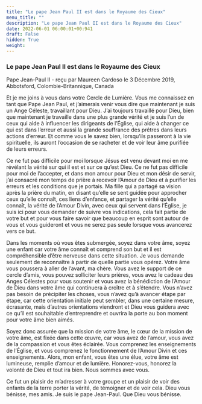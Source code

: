 ```yaml
---
title: "Le pape Jean Paul II est dans le Royaume des Cieux"
menu_title: ""
description: "Le pape Jean Paul II est dans le Royaume des Cieux"
date: 2022-06-01 06:00:01+00:941
draft: False
hidden: True
weight:
---
```

### Le pape Jean Paul II est dans le Royaume des Cieux

Pape Jean-Paul II - reçu par Maureen Cardoso le 3 Décembre 2019, Abbotsford, Colombie-Britannique, Canada

Et je me joins à vous dans votre Cercle de Lumière. Vous me connaissez en tant que Pape Jean Paul, et j’aimerais venir vous dire que maintenant je suis un Ange Céleste, travaillant pour Dieu. J’ai toujours travaillé pour Dieu, bien que maintenant je travaille dans une plus grande vérité et je suis l’un de ceux qui aide à influencer les dirigeants de l’Église, qui aide à changer ce qui est dans l’erreur et aussi la grande souffrance des prêtres dans leurs actions d’erreur. Et comme vous le savez bien, lorsqu’ils passeront à la vie spirituelle, ils auront l’occasion de se racheter et de voir leur âme purifiée de leurs erreurs.

Ce ne fut pas difficile pour moi lorsque Jésus est venu devant moi en me révélant la vérité sur qui il est et sur ce qu’est Dieu. Ce ne fut pas difficile pour moi de l’accepter, et dans mon amour pour Dieu et mon désir de servir, j’ai consacré mon temps de prière à recevoir l’Amour de Dieu et à purifier les erreurs et les conditions que je portais. Ma fille qui a partagé sa vision après la prière du matin, en disant qu’elle se sent guidée pour approcher ceux qu’elle connaît, ces liens d’enfance, et partager la vérité qu’elle connaît, la vérité de l’Amour Divin, avec ceux qui servent dans l’Église, je suis ici pour vous demander de suivre vos indications, cela fait partie de votre but et pour vous faire savoir que beaucoup en esprit sont autour de vous et vous guideront et vous ne serez pas seule lorsque vous avancerez vers ce but.

Dans les moments où vous êtes submergée, soyez dans votre âme, soyez une enfant car votre âme connaît et comprend son but et il est compréhensible d’être nerveuse dans cette situation. Je vous demande seulement de reconnaître à partir de quelle partie vous opérez. Votre âme vous poussera à aller de l’avant, ma chère. Vous avez le support de ce cercle d’amis, vous pouvez solliciter leurs prières, vous avez le cadeau des Anges Célestes pour vous soutenir et vous avez la bénédiction de l’Amour de Dieu dans votre âme qui continuera à croître et à s’étendre. Vous n’avez pas besoin de précipiter les choses, vous n’avez qu’à avancer étape par étape, car cette orientation initiale peut sembler, dans une certaine mesure, écrasante, mais d’autres orientations viendront et Dieu vous guidera avec ce qu’il est souhaitable d’entreprendre et ouvrira la porte au bon moment pour votre âme bien aimés.

Soyez donc assurée que la mission de votre âme, le cœur de la mission de votre âme, est fixée dans cette œuvre, car vous avez de l’amour, vous avez de la compassion et vous êtes éclairée. Vous comprenez les enseignements de l’Église, et vous comprenez le fonctionnement de l’Amour Divin et ces enseignements. Alors, mon enfant, vous êtes une élue, votre âme est lumineuse, remplie d’amour et de lumière. Honorez-vous, honorez la volonté de Dieu et tout ira bien. Nous sommes avec vous.

Ce fut un plaisir de m’adresser à votre groupe et un plaisir de voir des enfants de la terre porter la vérité, de témoigner et de voir cela. Dieu vous bénisse, mes amis. Je suis le pape Jean-Paul. Que Dieu vous bénisse.



